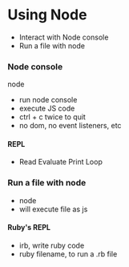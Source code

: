 # Using Node

* Interact with Node console
* Run a file with node

### Node console
node
* run node console
* execute JS code
* ctrl + c twice to quit
* no dom, no event listeners, etc

#### REPL
- Read Evaluate Print Loop

### Run a file with node
* node <filename>
* will execute file as js


#### Ruby's REPL
- irb, write ruby code
- ruby filename, to run a .rb file
